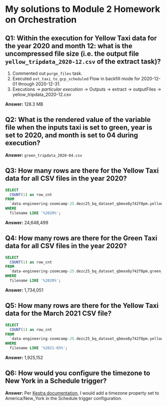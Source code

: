 # My solutions to Module 2 Homework on Orchestration

## Q1: Within the execution for Yellow Taxi data for the year 2020 and month 12: what is the uncompressed file size (i.e. the output file `yellow_tripdata_2020-12.csv` of the extract task)?

1. Commented out `purge_files` task.
2. Executed `ext_taxi_to_gcp_scheduled` Flow in backfill mode for 2020-12-01 through 2020-12-31.
3. Executions -> *particular execution* -> Outputs -> extract -> outputFiles -> yellow_tripdata_2020-12.csv

**Answer:** 128.3 MB


## Q2: What is the rendered value of the variable file when the inputs taxi is set to green, year is set to 2020, and month is set to 04 during execution?

**Answer:** `green_tripdata_2020-04.csv`


## Q3: How many rows are there for the Yellow Taxi data for all CSV files in the year 2020?

```sql
SELECT 
  COUNT(1) as row_cnt
FROM 
  `data-engineering-zoomcamp-25.dezc25_bq_dataset_qbmxo8y742f8pm.yellow_tripdata` 
WHERE 
  filename LIKE '%2020%';
```

**Answer:** 24,648,499


## Q4: How many rows are there for the Green Taxi data for all CSV files in the year 2020?

```sql
SELECT 
  COUNT(1) as row_cnt
FROM 
  `data-engineering-zoomcamp-25.dezc25_bq_dataset_qbmxo8y742f8pm.green_tripdata` 
WHERE 
  filename LIKE '%2020%';
```

**Answer:** 1,734,051


## Q5: How many rows are there for the Yellow Taxi data for the March 2021 CSV file?

```sql
SELECT 
  COUNT(1) as row_cnt
FROM 
  `data-engineering-zoomcamp-25.dezc25_bq_dataset_qbmxo8y742f8pm.yellow_tripdata` 
WHERE 
  filename LIKE '%2021-03%';
```

**Answer:** 1,925,152


## Q6: How would you configure the timezone to New York in a Schedule trigger?

**Answer:** Per [Kestra documentation](https://kestra.io/docs/workflow-components/triggers/schedule-trigger), I would add a timezone property set to America/New_York in the Schedule trigger configuration.
